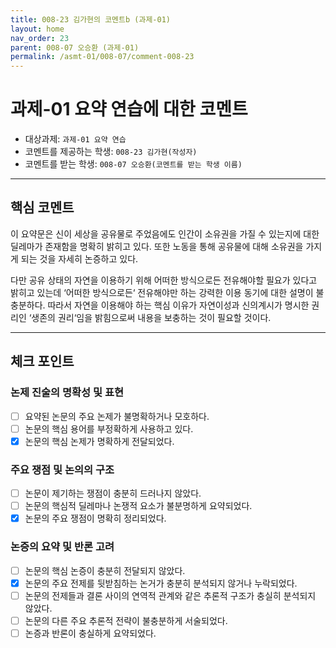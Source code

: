 ```yaml
---
title: 008-23 김가현의 코멘트b (과제-01) 
layout: home
nav_order: 23
parent: 008-07 오승환 (과제-01)
permalink: /asmt-01/008-07/comment-008-23
---
```


# 과제-01 요약 연습에 대한 코멘트

- 대상과제: `과제-01 요약 연습`
- 코멘트를 제공하는 학생: `008-23 김가현(작성자)` 
- 코멘트를 받는 학생: `008-07 오승환(코멘트를 받는 학생 이름)` 

---

## 핵심 코멘트

이 요약문은 신이 세상을 공유물로 주었음에도 인간이 소유권을 가질 수 있는지에 대한 딜레마가 존재함을 명확히 밝히고 있다. 또한 노동을 통해 공유물에 대해 소유권을 가지게 되는 것을 자세히 논증하고 있다.

다만 공유 상태의 자연을 이용하기 위해 어떠한 방식으로든 전유해야할 필요가 있다고 밝히고 있는데 ‘어떠한 방식으로든‘ 전유해야만 하는 강력한 이용 동기에 대한 설명이 불충분하다. 따라서 자연을 이용해야 하는 핵심 이유가 자연이성과 신의계시가 명시한 권리인 ‘생존의 권리‘임을 밝힘으로써 내용을 보충하는 것이 필요할 것이다.

---

## 체크 포인트

### 논제 진술의 명확성 및 표현  
- [ ] 요약된 논문의 주요 논제가 불명확하거나 모호하다.  
- [ ] 논문의 핵심 용어를 부정확하게 사용하고 있다.  
- [x] 논문의 핵심 논제가 명확하게 전달되었다.  

### 주요 쟁점 및 논의의 구조  
- [ ] 논문이 제기하는 쟁점이 충분히 드러나지 않았다.  
- [ ] 논문의 핵심적 딜레마나 논쟁적 요소가 불분명하게 요약되었다.  
- [x] 논문의 주요 쟁점이 명확히 정리되었다.  

### 논증의 요약 및 반론 고려  
- [ ] 논문의 핵심 논증이 충분히 전달되지 않았다.  
- [x] 논문의 주요 전제를 뒷받침하는 논거가 충분히 분석되지 않거나 누락되었다.  
- [ ] 논문의 전제들과 결론 사이의 연역적 관계와 같은 추론적 구조가 충실히 분석되지 않았다.  
- [ ] 논문의 다른 주요 추론적 전략이 불충분하게 서술되었다.
- [ ] 논증과 반론이 충실하게 요약되었다. 
